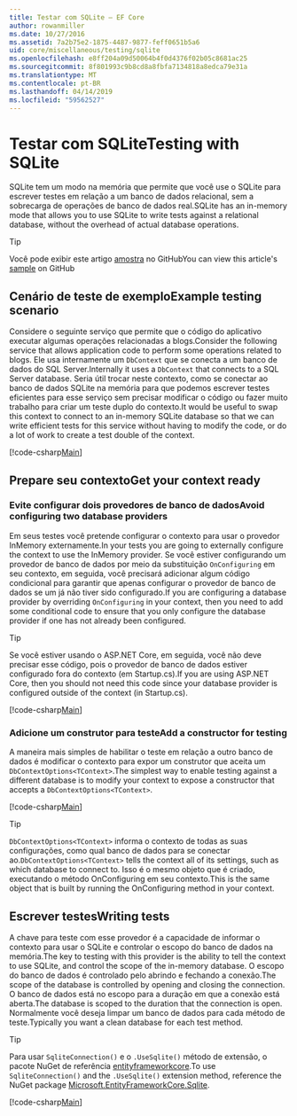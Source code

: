```yaml
---
title: Testar com SQLite – EF Core
author: rowanmiller
ms.date: 10/27/2016
ms.assetid: 7a2b75e2-1875-4487-9877-feff0651b5a6
uid: core/miscellaneous/testing/sqlite
ms.openlocfilehash: e8ff204a09d50064b4f0d4376f02b05c8681ac25
ms.sourcegitcommit: 8f801993c9b8cd8a8fbfa7134818a8edca79e31a
ms.translationtype: MT
ms.contentlocale: pt-BR
ms.lasthandoff: 04/14/2019
ms.locfileid: "59562527"
---
```

# <a name="testing-with-sqlite"></a><span data-ttu-id="0ce81-102">Testar com SQLite</span><span class="sxs-lookup"><span data-stu-id="0ce81-102">Testing with SQLite</span></span>

<span data-ttu-id="0ce81-103">SQLite tem um modo na memória que permite que você use o SQLite para escrever testes em relação a um banco de dados relacional, sem a sobrecarga de operações de banco de dados real.</span><span class="sxs-lookup"><span data-stu-id="0ce81-103">SQLite has an in-memory mode that allows you to use SQLite to write tests against a relational database, without the overhead of actual database operations.</span></span>

> [!TIP]  
> <span data-ttu-id="0ce81-104">Você pode exibir este artigo [amostra](https://github.com/aspnet/EntityFramework.Docs/tree/master/samples/core/Miscellaneous/Testing) no GitHub</span><span class="sxs-lookup"><span data-stu-id="0ce81-104">You can view this article's [sample](https://github.com/aspnet/EntityFramework.Docs/tree/master/samples/core/Miscellaneous/Testing) on GitHub</span></span>

## <a name="example-testing-scenario"></a><span data-ttu-id="0ce81-105">Cenário de teste de exemplo</span><span class="sxs-lookup"><span data-stu-id="0ce81-105">Example testing scenario</span></span>

<span data-ttu-id="0ce81-106">Considere o seguinte serviço que permite que o código do aplicativo executar algumas operações relacionadas a blogs.</span><span class="sxs-lookup"><span data-stu-id="0ce81-106">Consider the following service that allows application code to perform some operations related to blogs.</span></span> <span data-ttu-id="0ce81-107">Ele usa internamente um `DbContext` que se conecta a um banco de dados do SQL Server.</span><span class="sxs-lookup"><span data-stu-id="0ce81-107">Internally it uses a `DbContext` that connects to a SQL Server database.</span></span> <span data-ttu-id="0ce81-108">Seria útil trocar neste contexto, como se conectar ao banco de dados SQLite na memória para que podemos escrever testes eficientes para esse serviço sem precisar modificar o código ou fazer muito trabalho para criar um teste duplo do contexto.</span><span class="sxs-lookup"><span data-stu-id="0ce81-108">It would be useful to swap this context to connect to an in-memory SQLite database so that we can write efficient tests for this service without having to modify the code, or do a lot of work to create a test double of the context.</span></span>

[!code-csharp[Main](../../../../samples/core/Miscellaneous/Testing/BusinessLogic/BlogService.cs)]

## <a name="get-your-context-ready"></a><span data-ttu-id="0ce81-109">Prepare seu contexto</span><span class="sxs-lookup"><span data-stu-id="0ce81-109">Get your context ready</span></span>

### <a name="avoid-configuring-two-database-providers"></a><span data-ttu-id="0ce81-110">Evite configurar dois provedores de banco de dados</span><span class="sxs-lookup"><span data-stu-id="0ce81-110">Avoid configuring two database providers</span></span>

<span data-ttu-id="0ce81-111">Em seus testes você pretende configurar o contexto para usar o provedor InMemory externamente.</span><span class="sxs-lookup"><span data-stu-id="0ce81-111">In your tests you are going to externally configure the context to use the InMemory provider.</span></span> <span data-ttu-id="0ce81-112">Se você estiver configurando um provedor de banco de dados por meio da substituição `OnConfiguring` em seu contexto, em seguida, você precisará adicionar algum código condicional para garantir que apenas configurar o provedor de banco de dados se um já não tiver sido configurado.</span><span class="sxs-lookup"><span data-stu-id="0ce81-112">If you are configuring a database provider by overriding `OnConfiguring` in your context, then you need to add some conditional code to ensure that you only configure the database provider if one has not already been configured.</span></span>

> [!TIP]  
> <span data-ttu-id="0ce81-113">Se você estiver usando o ASP.NET Core, em seguida, você não deve precisar esse código, pois o provedor de banco de dados estiver configurado fora do contexto (em Startup.cs).</span><span class="sxs-lookup"><span data-stu-id="0ce81-113">If you are using ASP.NET Core, then you should not need this code since your database provider is configured outside of the context (in Startup.cs).</span></span>

[!code-csharp[Main](../../../../samples/core/Miscellaneous/Testing/BusinessLogic/BloggingContext.cs#OnConfiguring)]

### <a name="add-a-constructor-for-testing"></a><span data-ttu-id="0ce81-114">Adicione um construtor para teste</span><span class="sxs-lookup"><span data-stu-id="0ce81-114">Add a constructor for testing</span></span>

<span data-ttu-id="0ce81-115">A maneira mais simples de habilitar o teste em relação a outro banco de dados é modificar o contexto para expor um construtor que aceita um `DbContextOptions<TContext>`.</span><span class="sxs-lookup"><span data-stu-id="0ce81-115">The simplest way to enable testing against a different database is to modify your context to expose a constructor that accepts a `DbContextOptions<TContext>`.</span></span>

[!code-csharp[Main](../../../../samples/core/Miscellaneous/Testing/BusinessLogic/BloggingContext.cs#Constructors)]

> [!TIP]  
> <span data-ttu-id="0ce81-116">`DbContextOptions<TContext>` informa o contexto de todas as suas configurações, como qual banco de dados para se conectar ao.</span><span class="sxs-lookup"><span data-stu-id="0ce81-116">`DbContextOptions<TContext>` tells the context all of its settings, such as which database to connect to.</span></span> <span data-ttu-id="0ce81-117">Isso é o mesmo objeto que é criado, executando o método OnConfiguring em seu contexto.</span><span class="sxs-lookup"><span data-stu-id="0ce81-117">This is the same object that is built by running the OnConfiguring method in your context.</span></span>

## <a name="writing-tests"></a><span data-ttu-id="0ce81-118">Escrever testes</span><span class="sxs-lookup"><span data-stu-id="0ce81-118">Writing tests</span></span>

<span data-ttu-id="0ce81-119">A chave para teste com esse provedor é a capacidade de informar o contexto para usar o SQLite e controlar o escopo do banco de dados na memória.</span><span class="sxs-lookup"><span data-stu-id="0ce81-119">The key to testing with this provider is the ability to tell the context to use SQLite, and control the scope of the in-memory database.</span></span> <span data-ttu-id="0ce81-120">O escopo do banco de dados é controlado pelo abrindo e fechando a conexão.</span><span class="sxs-lookup"><span data-stu-id="0ce81-120">The scope of the database is controlled by opening and closing the connection.</span></span> <span data-ttu-id="0ce81-121">O banco de dados está no escopo para a duração em que a conexão está aberta.</span><span class="sxs-lookup"><span data-stu-id="0ce81-121">The database is scoped to the duration that the connection is open.</span></span> <span data-ttu-id="0ce81-122">Normalmente você deseja limpar um banco de dados para cada método de teste.</span><span class="sxs-lookup"><span data-stu-id="0ce81-122">Typically you want a clean database for each test method.</span></span>

>[!TIP]
> <span data-ttu-id="0ce81-123">Para usar `SqliteConnection()` e o `.UseSqlite()` método de extensão, o pacote NuGet de referência [entityframeworkcore](https://www.nuget.org/packages/Microsoft.EntityFrameworkCore.Sqlite/).</span><span class="sxs-lookup"><span data-stu-id="0ce81-123">To use `SqliteConnection()` and the `.UseSqlite()` extension method, reference the NuGet package [Microsoft.EntityFrameworkCore.Sqlite](https://www.nuget.org/packages/Microsoft.EntityFrameworkCore.Sqlite/).</span></span>

[!code-csharp[Main](../../../../samples/core/Miscellaneous/Testing/TestProject/SQLite/BlogServiceTests.cs)]
